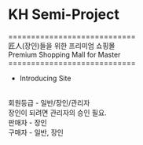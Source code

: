 # KH Semi-Project
============================<br>
匠人(장인)들을 위한 프리미엄 쇼핑몰<br>
Premium Shopping Mall for Master<br>
============================<br>

 - Introducing Site 
<br>
회원등급 - 일반/장인/관리자
<br>
장인이 되려면 관리자의 승인 필요.
<br>
판매자 - 장인 
<br>
구매자 - 일반, 장인
